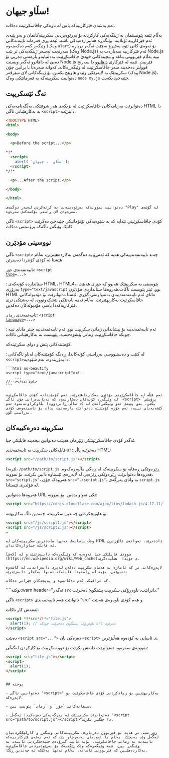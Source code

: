 # سڵاو جیهان!

ئەم بەشەی فێرکارییەکە باس لە ناوەکی جاڤاسکڕێپت دەکات.

بەڵام ئێمە پێویستمان بە ژینگەیەکی کارکردنە بۆ بەڕێوەبردنی سکریپتەکانمان و بەو پێیەی ئەم فێرکارییە ئۆنلاینە، وێبگەڕە هەڵبژاردەیەکی باشە. ئێمە بڕی فەرمانە تایبەتەکانی وێبگەڕ کەم دەکەینەوە (وەک `alert`) بۆ ئەوەی کاتی ئێوە بەفیڕۆ نەچێت ئەگەر بڕیارە سەرنجت لەسەر ژینگەیەکی تر بێت (وەک Node.js) ئەم فێرکارییە سەبارەت بە Node.js نییە بەڵام فێربوونی بناغە و بنچینەکانی خودێ جاڤاسکڕێپت بەدڵنیایەو یارمەتی دەریی تۆ دەبێ لە داهاتوو ئەگەر ویستت Node.js فێربیت. ئێمە لە فێرکاری [داهاتوو](/ui) دا سەرنج قووڵتر دەخەینە سەر جاڤاسکڕێپت لە وێبگەڕەکانە. کەواتە سەرەتا با بزانین چۆن سکریپتێک بە لاپەرێکی وێبەو هاوپێچ بکەین. بۆ ژینگەکانی لای سێرڤەر (وەک Node.js)، دەتوانیت سکریپتەکە بە فەرمانێکی وەک `node my.js` جێبەجێ بکەیت.



## تەگ ئێسکریپت

دەتوانرێت بەرنامەکانی جاڤاسکڕێپت لە نزیکەی هەر شوێنێکی بەڵگەنامەیەکی HTML دا بە بەکارهێنانی تاگی `<script>` دابنرێت.

```html run height=100
<!DOCTYPE HTML>
<html>

<body>

  <p>Before the script...</p>

*!*
  <script>
    alert( 'سڵاو  ، جیهان' );
  </script>
*/!*

  <p>...After the script.</p>

</body>

</html>
```

```online
دەتوانیت نموونەکە بەڕێوەببەیت بە کرتەکردن لەسەر دوگمەی "Play" لە گۆشەی سەرەوەی لای ڕاستی بۆکسەکەی سەرەوە.
```

تاگی `<script>` کۆدی جاڤاسکڕێپتی تێدایە کە بە شێوەیەکی ئۆتۆماتیکی جێبەجێ دەکرێت کاتێک وێبگەڕ تاگەکە پرۆسێس دەکات.


## نووسینی مۆدێرن

تاگی `<script>` چەند تایبەتمەندییەکی هەیە کە ئەمڕۆ بە دەگمەن بەکاردەهێنرێن، بەڵام هێشتا لە کۆدی کۆنتردا دەبینرێن

تایبەتمەندی `جۆر`: <code>&lt;script <u>type</u>=...&gt;</code>

: ستانداردە کۆنەکەی HTML، HTML4، پێویستی بە سکریپتێک هەبوو کە `جۆر`ی هەبێت. بەزۆری `type="text/javascript` بوو. ئیتر پێویست ناکات.هەروەها ستانداردی مۆدێرن HTML مانای ئەم تایبەتمەندییەی بەتەواوەتی گۆڕی. ئێستا دەتوانرێت بۆ مۆدیولەکانی جاڤاسکڕێپت بەکاربهێنرێت. بەڵام ئەمە بابەتێکی پێشکەوتووە، لە بەشێکی تری فێرکاریەکەدا باسی مۆدیولەکان دەکەین.

تایبەتمەندی `زمان`: <code>&lt;script <u>language</u>=...&gt;</code>

: ئەم تایبەتمەندییە بۆ پیشاندانی زمانی سکریپت بوو. ئەم تایبەتمەندییە چیتر مانای نییە چونکە جاڤاسکڕێپت زمانی پێشوەختەیە. پێویست بە بەکارهێنانی ناکات.


کۆمێنتەکانی پێش و دوای سکڕێپتەکە.


: لە کتێب و دەستنووسی بەڕاستی کۆنەکاندا، ڕەنگە کۆمێنتەکان لەناو تاگەکانی `<script>`دا بدۆزیتەوە، بەم شێوەیە:

    ```html no-beautify
    <script type="text/javascript"><!--
        ...
    //--></script>
    ```

    ئەم فێڵە لە جاڤاسکڕێپتی مۆدێرن بەکارناهێنرێت. ئەم کۆمێنتانە کۆدی جاڤاسکڕێپت لە وێبگەڕە کۆنەکان دەشارنەوە کە نەیاندەزانی چۆن تاگی `<script> `پرۆسێس بکەن. بەو پێیەی ئەو وێبگەڕانەی لە ١٥ ساڵی ڕابردوودا بڵاوکراونەتەوە ئەم کێشەیەیان نییە، ئەم جۆرە کۆمێنتە دەتوانێت یارمەتیت بدات بۆ ناسینەوەی کۆدی بەڕاستی کۆن.


## سکریپتە دەرەکییەکان

ئەگەر کۆدی جاڤاسکڕێپتێکی زۆرمان هەبێت دەتوانین بیخەینە فایلێکی جیا.

فایلەکانی سکریپت بە تایبەتمەندی `src` دەخرێنە پاڵ HTML:

```html
<script src="/path/to/script.js"></script>
```

لێرەدا، `/path/to/script.js` ڕێڕەوێکی ڕەهایە بۆ سکریپتەکە لە ڕەگی ماڵپەڕەکەوە. هەروەها دەتوانرێت ڕێڕەوێکی ڕێژەیی لە لاپەڕەی ئێستاوە دابین بکرێت. بۆ نموونە، `src="script.js"`، هەروەک چۆن `src="./script.js"`، بە واتای پەڕگەی `script.js` لە فۆلدری ئێستادا.

هەروەها دەتوانین URL ێکی تەواو بدەین. بۆ نموونە:

```html
<script src="https://cdnjs.cloudflare.com/ajax/libs/lodash.js/4.17.11/lodash.js"></script>
```

بۆ هاوپێچکردنی چەندین سکریپت، چەندین تاگ بەکاربهێنە:

```html
<script src="/js/script1.js"></script>
<script src="/js/script2.js"></script>
…
```

```smart
وەک یاسایەک تەنها سادەترین سکریپتەکان لە HTML دادەنرێت. ئەوانەی ئاڵۆزترن لە فایلە جیاوازەکاندان.

سوودی فایلێکی جیا ئەوەیە کە وێبگەڕەکە دایبەزێنێت و لە [کەش](https://en.wikipedia.org/wiki/Web_cache)ى خۆیدا  هەڵیدەگرێت.

لاپەڕەکانی تر کە ئاماژە بە هەمان سکریپت دەکەن لەبری دابەزاندنی لە کاشەوە دەیهێنن، بۆیە لە ڕاستیدا فایلەکە تەنها یەکجار دابەزێنرێت.

کە ترافیکی کەم دەکاتەوە و پەیجەکان خێراتر دەکات.

```

````نوکتە:warn header="ئەگەر `src` دانرابێت، ناوەڕۆکی سکریپت پشتگوێ دەخرێت."

تاگی `<script>` ناتوانێت هەم تایبەتمەندی "src" و هەم کۆدی ناوەوەی هەبێت.

ئەمەش کار ناکات:

```html
<script *!*src*/!*="file.js">
  alert(1); // ناوەڕۆک پشتگوێ دەخرێت چونکە src دانراوە
</script>
```

دەبێت `<script src="...”>` دەرەکی یان `<script>` ی ئاسایی بە کۆدەوە هەڵبژێرین.

نموونەی سەرەوە دەتوانرێت دابەش بکرێت بۆ دوو سکریپت بۆ کارکردن لەگەڵی:

```html
<script src="file.js"></script>
<script>
  alert(1);
</script>
```
````

## پوختە

- دەتوانین تاگی "<script>" بەکاربهێنین بۆ زیادکردنی کۆدی جاڤاسکڕێپت بۆ لاپەڕەکە.

- سیفاتەکانی `جۆر` و `زمان` پێویست نین.

- دەتوانرێت سکریپتێک لە پەڕگەیەکی دەرەکیدا لەگەڵ "<script src="path/to/script.js"></script>"دا جێگیر بکرێت.


زۆر شتی تر هەیە بۆ فێربوون دەربارەی سکریپتەکانی وێبگەڕ و کارلێککردنیان لەگەڵ وێب پەیجێک. بەڵام با ئەوەمان لەبەرچاو بێت کە ئەم بەشەی فێرکارییەکە تایبەتە بە زمانی جاڤاسکڕێپت، بۆیە نابێت گیرۆدەی جێبەجێکردنی تایبەت بە وێبگەڕ بین. ئێمە وێبگەڕەکە وەک ڕێگەیەک بۆ بەڕێوەبردنی جاڤاسکڕێپت بەکاردەهێنین کە فێربوونی ئاسانە، بەڵام تەنها یەکێکە لە چەندین ڕێگا.

